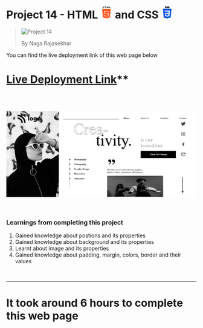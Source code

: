 # Project 14 - HTML ![HTML Logo](./HTML_logo.png) and CSS ![CSS logo](./CSS_logo.png)

> ![Project 14](https://img.shields.io/badge/Project-14-brightgreen)
>
> By Naga Rajasekhar

You can find the live deployment link of this web page below

# [Live Deployment Link](https://creativitywebsite.netlify.app/)\*\*

<br/>
<br/>

![Preview](./preview_14.png)

<br/>

### Learnings from completing this project

1. Gained knowledge about postions and its properties<br/>
2. Gained knowledge about background and its properties
3. Learnt about image and its properties
4. Gained knowledge about padding, margin, colors, border and their values

<br>

<hr>

# It took around 6 hours to complete this web page
